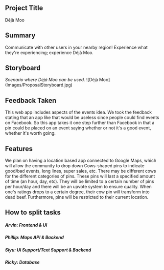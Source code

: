 ## Project Title
Déjà Moo

## Summary
Communicate with other users in your nearby region! Experience what they're
experiencing; experience Déjà Moo.

## Storyboard
*Scenario where Déjà Moo can be used.*
![Déjà Moo] (Images/ProposalStoryboard.jpg)

## Feedback Taken
This web app includes aspects of the events idea. We took the feedback stating that an app like that would be useless since people could find events on Facebook. So this app takes it one step further than Facebook in that a pin could be placed on an event saying whether or not it's a good event, whether it's worth going.

## Features
We plan on having a location based app connected to Google Maps, which will allow the community to drop down Cows-shaped pins to indicate good/bad events, long lines, super sales, etc. There may be different cows for the different categories of pins.  These pins will last a specified amount of time (an hour, day, etc). They will be limited to a certain number of pins per hour/day and there will be an upvote system to ensure quality. When one's ratings drops to a certain degree, their cow pin will transform into dead beef.  Furthermore, pins will be restricted to their current location.          

## How to split tasks
##### Arvin: Frontend & UI
##### Phillip: Maps API & Backend
##### Siyu: UI Support/Text Support & Backend
##### Ricky: Database
